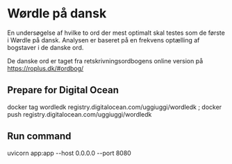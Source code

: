 # Wørdle på dansk

En undersøgelse af hvilke to ord der mest optimalt skal testes som de første i Wørdle på dansk. Analysen er baseret på en frekvens optælling af bogstaver i de danske ord.

De danske ord er taget fra retskrivningsordbogens online version på https://roplus.dk/#ordbog/ 


## Prepare for Digital Ocean

docker tag wordledk registry.digitalocean.com/uggiuggi/wordledk ; docker push registry.digitalocean.com/uggiuggi/wordledk

## Run command
uvicorn app:app --host 0.0.0.0 --port 8080